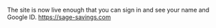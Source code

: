 The site is now live enough that you can sign in and see your name and Google ID.
https://sage-savings.com
